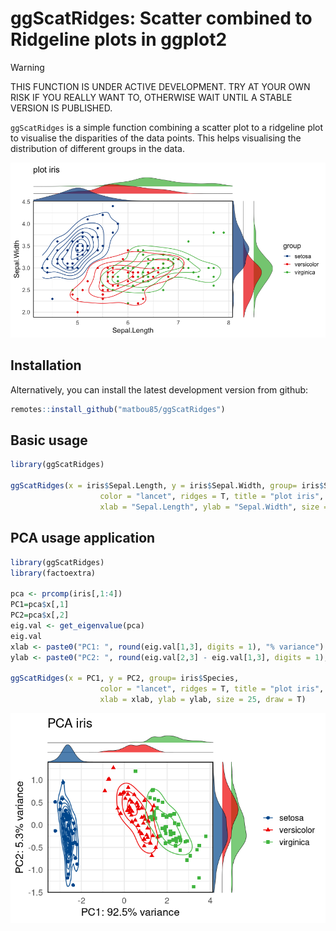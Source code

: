 

# ggScatRidges: Scatter combined to Ridgeline plots in ggplot2

> [!WARNING] 
> THIS FUNCTION IS UNDER ACTIVE DEVELOPMENT. TRY AT YOUR OWN RISK IF YOU REALLY WANT TO, OTHERWISE WAIT UNTIL A STABLE VERSION IS PUBLISHED.


`ggScatRidges` is a simple function combining a scatter plot to a ridgeline plot to visualise the disparities of the data points. This helps visualising the distribution of different groups in the data.

![An example of a plot that this package generates](misc/img/Rplot_01.png)

## Installation

<!-- remove this when released to CRAN

Please install the stable release from CRAN:

``` r
install.packages("ggScatRidges")
```

-->


Alternatively, you can install the latest development version from github:

``` r
remotes::install_github("matbou85/ggScatRidges")
```

## Basic usage

``` r
library(ggScatRidges)
    
ggScatRidges(x = iris$Sepal.Length, y = iris$Sepal.Width, group= iris$Species, 
                    color = "lancet", ridges = T, title = "plot iris",
                    xlab = "Sepal.Length", ylab = "Sepal.Width", size = 25, draw = T) 
```

## PCA usage application

``` r
library(ggScatRidges)
library(factoextra)
 
pca <- prcomp(iris[,1:4])
PC1=pca$x[,1]
PC2=pca$x[,2]
eig.val <- get_eigenvalue(pca)
eig.val
xlab <- paste0("PC1: ", round(eig.val[1,3], digits = 1), "% variance")
ylab <- paste0("PC2: ", round(eig.val[2,3] - eig.val[1,3], digits = 1), "% variance")
  
ggScatRidges(x = PC1, y = PC2, group= iris$Species, 
                    color = "lancet", ridges = T, title = "plot iris",
                    xlab = xlab, ylab = ylab, size = 25, draw = T) 

```

![An example of a plot that this package generates](misc/img/Rplot_PCA.png)



